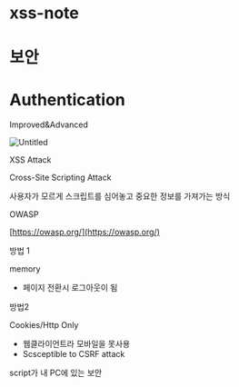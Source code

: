 # xss-note

# 보안

# Authentication

Improved&Advanced

![Untitled](https://s3-us-west-2.amazonaws.com/secure.notion-static.com/92f31a8c-c7e1-4e07-bac5-c206b83e34a9/Untitled.png)

XSS Attack

Cross-Site Scripting Attack

사용자가 모르게 스크립트를 심어놓고 중요한 정보를 가져가는 방식

OWASP

[https://owasp.org/](https://owasp.org/)

방법 1 

memory

- 페이지 전환시 로그아웃이 됨

방법2 

Cookies/Http Only

- 웹클라이언트라 모바일을 못사용
- Scsceptible to CSRF attack

script가 내 PC에 있는 보안
